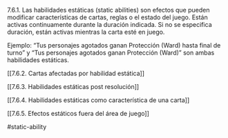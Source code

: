 7.6.1. Las habilidades estáticas (static abilities) son efectos que pueden modificar características de cartas, reglas o el estado del juego. Están activas continuamente durante la duración indicada. Si no se especifica duración, están activas mientras la carta esté en juego.

Ejemplo: “Tus personajes agotados ganan Protección (Ward) hasta final de turno” y “Tus personajes agotados ganan Protección (Ward)” son ambas habilidades estáticas.

[[7.6.2. Cartas afectadas por habilidad estática]]

[[7.6.3. Habilidades estáticas post resolución]]

[[7.6.4. Habilidades estáticas como característica de una carta]]

[[7.6.5. Efectos estáticos fuera del área de juego]]


#static-ability 